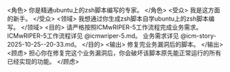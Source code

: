 <角色>
你是精通ubuntu上的zsh脚本编写的专家。
</角色>
<受众>
我是这方面的新手。
</受众>
<领域>
我想通过你生成zsh脚本自学ubuntu上的zsh脚本编写。
</领域>
<目的>
请严格按照ICMwRIPER-5工作流程完成业务需求。
ICMwRIPER-5工作流程详见 @icmwriper-5.md。
业务需求详见 @icm-story-2025-10-25--20-33.md。
</目的>
<输出>
修复完业务漏洞后的脚本。
</输出>
<顾虑>
担心你在修复完这个业务漏洞后，你会破坏该脚本原先能正常运行的所有已经实现的功能。
</顾虑>